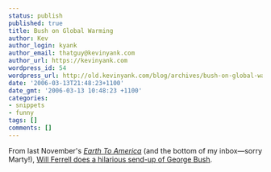 ```yaml
---
status: publish
published: true
title: Bush on Global Warming
author: Kev
author_login: kyank
author_email: thatguy@kevinyank.com
author_url: https://kevinyank.com
wordpress_id: 54
wordpress_url: http://old.kevinyank.com/blog/archives/bush-on-global-warming/
date: '2006-03-13T21:48:23+1100'
date_gmt: '2006-03-13 10:48:23 +1100'
categories:
- snippets
- funny
tags: []
comments: []
---
```

<p>From last November's <a href="http://tbs.com/shows/earthtoamerica/"><cite>Earth To America</cite></a> (and the bottom of my inbox—sorry Marty!), <a href="http://www.devilducky.com/media/38792/">Will Ferrell does a hilarious send-up of George Bush</a>.</p>
